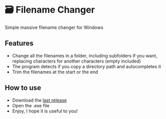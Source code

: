 # 🗃 Filename Changer
Simple massive filename changer for Windows

## Features
  - Change all the filenames in a folder, including subfolders if you want, replacing characters for another characters (empty included)
  - The program detects if you copy a directory path and autocompletes it
  - Trim the filenames at the start or the end

## How to use
  - Download the [last release](https://github.com/Webyven/FilenameChanger/releases/tag/v1.0)
  - Open the .exe file
  - Enjoy, I hope it is useful to you!
